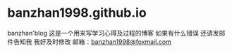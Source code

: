 # banzhan1998.github.io
banzhan'blog
这是一个用来写学习心得及过程的博客
如果有什么错误
还请发邮件告知我
我好及时修改
邮箱：banzhan1998@foxmail.com
